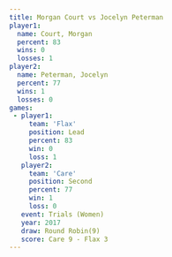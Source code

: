 ```yaml
---
title: Morgan Court vs Jocelyn Peterman
player1:                 
  name: Court, Morgan    
  percent: 83            
  wins: 0                
  losses: 1              
player2:                 
  name: Peterman, Jocelyn
  percent: 77            
  wins: 1                
  losses: 0              
games:
 - player1:        
     team: 'Flax'  
     position: Lead
     percent: 83   
     win: 0        
     loss: 1       
   player2:          
     team: 'Care'    
     position: Second
     percent: 77     
     win: 1          
     loss: 0         
   event: Trials (Women) 
   year: 2017            
   draw: Round Robin(9)  
   score: Care 9 - Flax 3
---
```

